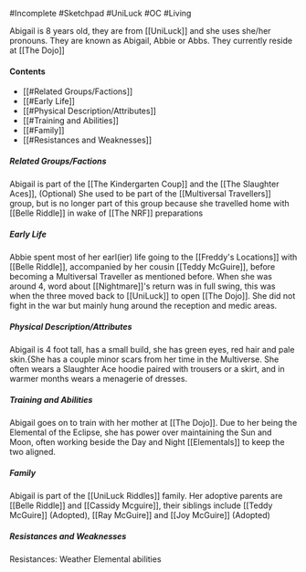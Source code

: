  #Incomplete #Sketchpad #UniLuck 
#OC #Living 

Abigail is 8 years old, they are from [[UniLuck]] and she uses she/her pronouns.
They are known as Abigail, Abbie or Abbs.
They currently reside at [[The Dojo]]
#### Contents
- [[#Related Groups/Factions]]
- [[#Early Life]]
- [[#Physical Description/Attributes]]
- [[#Training and Abilities]]
- [[#Family]]
- [[#Resistances and Weaknesses]]
##### Related Groups/Factions
Abigail is part of the [[The Kindergarten Coup]] and the [[The Slaughter Aces]],  (Optional) She used to be part of the [[Multiversal Travellers]] group, but is no longer part of this group because she travelled home with [[Belle Riddle]] in wake of [[The NRF]] preparations
##### Early Life
Abbie spent most of her earl(ier) life going to the [[Freddy's Locations]] with [[Belle Riddle]], accompanied by her cousin [[Teddy McGuire]], before becoming a Multiversal Traveller as mentioned before. When she was around 4, word about [[Nightmare]]'s return was in full swing, this was when the three moved back to [[UniLuck]] to open [[The Dojo]]. She did not fight in the war but mainly hung around the reception and medic areas.
##### Physical Description/Attributes
Abigail is 4 foot tall, has a small build, she has green eyes, red hair and pale skin.{She has a couple minor scars from her time in the Multiverse. She often wears a Slaughter Ace hoodie paired with trousers or a skirt, and in warmer months wears a menagerie of dresses.</marquee>
##### Training and Abilities
Abigail goes on to train with her mother at [[The Dojo]]. Due to her being the Elemental of the Eclipse, she has power over maintaining the Sun and Moon, often working beside the Day and Night [[Elementals]] to keep the two aligned.
##### Family
Abigail is part of the [[UniLuck Riddles]] family. Her adoptive parents are [[Belle Riddle]] and [[Cassidy Mcguire]], their siblings include [[Teddy McGuire]] (Adopted), [[Ray McGuire]] and [[Joy McGuire]] (Adopted)

##### Resistances and Weaknesses
Resistances: Weather Elemental abilities
